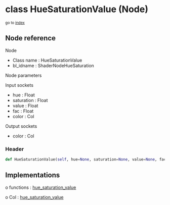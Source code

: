 # class HueSaturationValue (Node)

<sub>go to [index](/docs/index.md)</sub>

## Node reference

Node
 - Class name : HueSaturationValue
 - bl_idname : ShaderNodeHueSaturation

Node parameters

Input sockets
 - hue : Float
 - saturation : Float
 - value : Float
 - fac : Float
 - color : Col

Output sockets
 - color : Col

### Header

``` python
def HueSaturationValue(self, hue=None, saturation=None, value=None, fac=None, color=None, node_label=None, node_color=None):
```

## Implementations

o functions : [hue_saturation_value](/docs/Shader_classes/GLOBAL.md#hue_saturation_value)

o Col : [hue_saturation_value](/docs/Shader_classes/Col.md#hue_saturation_value)


